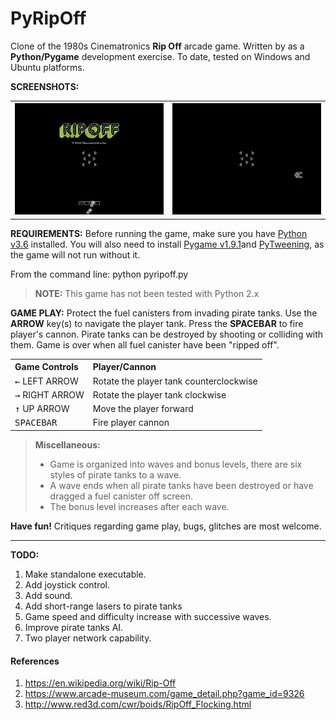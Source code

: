 **PyRipOff**
===================
Clone of the 1980s Cinematronics **Rip Off** arcade game. Written by as a **Python/Pygame** development exercise. To date, tested on Windows and Ubuntu platforms.

**SCREENSHOTS:**
<table>
 <tr>
  <td><img src="./screenshots/StartupScreen.gif" alt="StartupScreen" /></td>
  <td><img src="./screenshots/GamePlay.gif" alt="GamePlay" /></td>
 </tr>
</table>

**REQUIREMENTS:**
Before running the game, make sure you have [Python v3.6](http://www.python.org/download/) installed. You will also need to install [Pygame v1.9.1](http://www.pygame.org/download.shtml)and [PyTweening](https://pypi.org/project/PyTweening/), as the game will not run without it.

From the command line: python pyripoff.py

> **NOTE:** This game has not been tested with Python 2.x


**GAME PLAY:**
Protect the fuel canisters from invading pirate tanks. Use the **ARROW** key(s) to navigate the player tank. Press the **SPACEBAR** to fire player's cannon. Pirate tanks can be destroyed by shooting or colliding with them. Game is over when all fuel canister have been "ripped off".

<table>
 <tr>
  <th align="left">Game Controls</th>
  <th align="left">Player/Cannon</th>
 </tr>
 <tr>
  <td><kbd>&larr;</kbd> LEFT ARROW</td>
  <td>Rotate the player tank counterclockwise</td>
 </tr>
  <tr>
  <td><kbd>&rarr;</kbd> RIGHT ARROW</td>
  <td>Rotate the player tank clockwise</td>
 </tr>
  <tr>
  <td><kbd>&uarr;</kbd> UP ARROW</td>
  <td>Move the player forward</td>
 </tr>
  <tr>
  <td><kbd>SPACEBAR</kbd></td>
  <td>Fire player cannon</td>
 </tr>
</table>

> **Miscellaneous:**
> 
> - Game is organized into waves and bonus levels, there are six styles of pirate tanks to a wave.
> - A wave ends when all pirate tanks have been destroyed or have dragged a fuel canister off screen.
> - The bonus level increases after each wave.

**Have fun!**
Critiques regarding game play, bugs, glitches are most welcome.

-----------------------------------------------------------------------------
**TODO:**
 
1. Make standalone executable.
1. Add joystick control.
1. Add sound.
1. Add short-range lasers to pirate tanks
1. Game speed and difficulty increase with successive waves.
1. Improve pirate tanks AI.
1. Two player network capability.

#### References
1. https://en.wikipedia.org/wiki/Rip-Off
1. https://www.arcade-museum.com/game_detail.php?game_id=9326
1. http://www.red3d.com/cwr/boids/RipOff_Flocking.html

